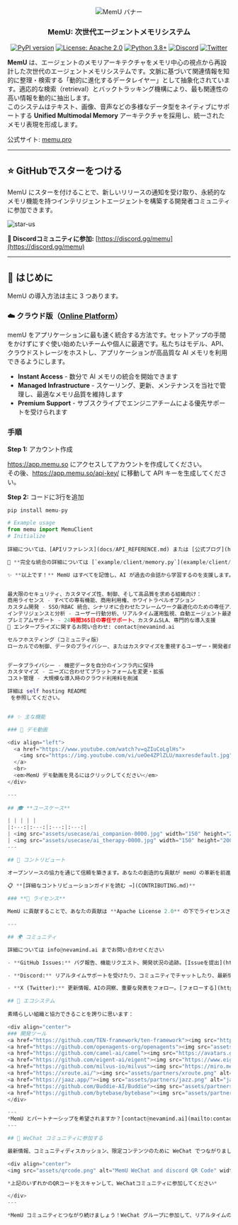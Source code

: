 <div align="center">

![MemU バナー](assets/banner.png)

### MemU: 次世代エージェントメモリシステム

[![PyPI version](https://badge.fury.io/py/memu-py.svg)](https://badge.fury.io/py/memu-py)
[![License: Apache 2.0](https://img.shields.io/badge/License-Apache%202.0-blue.svg)](https://opensource.org/licenses/Apache-2.0)
[![Python 3.8+](https://img.shields.io/badge/python-3.8+-blue.svg)](https://www.python.org/downloads/)
[![Discord](https://img.shields.io/badge/Discord-Join%20Chat-5865F2?logo=discord&logoColor=white)](https://discord.gg/memu)
[![Twitter](https://img.shields.io/badge/Twitter-Follow-1DA1F2?logo=x&logoColor=white)](https://x.com/memU_ai)
</div>

**MemU** は、エージェントのメモリアーキテクチャをメモリ中心の視点から再設計した次世代のエージェントメモリシステムです。文脈に基づいて関連情報を知的に整理・検索する「動的に進化するデータレイヤー」として抽象化されています。適応的な検索（retrieval）とバックトラッキング機構により、最も関連性の高い情報を動的に抽出します。  
このシステムはテキスト、画像、音声などの多様なデータ型をネイティブにサポートする **Unified Multimodal Memory** アーキテクチャを採用し、統一されたメモリ表現を形成します。

公式サイト: [memu.pro](https://memu.pro/)

---

## ⭐ GitHubでスターをつける

MemU にスターを付けることで、新しいリリースの通知を受け取り、永続的なメモリ機能を持つインテリジェントエージェントを構築する開発者コミュニティに参加できます。

![star-us](./assets/star.gif)

**💬 Discordコミュニティに参加:** [https://discord.gg/memu](https://discord.gg/memu)

---

## 🚀 はじめに

MemU の導入方法は主に 3 つあります。

### ☁️ クラウド版（[Online Platform](https://app.memu.so)）

memU をアプリケーションに最も速く統合する方法です。セットアップの手間をかけずにすぐ使い始めたいチームや個人に最適です。私たちはモデル、API、クラウドストレージをホストし、アプリケーションが高品質な AI メモリを利用できるようにします。

- **Instant Access** - 数分で AI メモリの統合を開始できます  
- **Managed Infrastructure** - スケーリング、更新、メンテナンスを当社で管理し、最適なメモリ品質を維持します  
- **Premium Support** - サブスクライブでエンジニアチームによる優先サポートを受けられます

### 手順

**Step 1:** アカウント作成

https://app.memu.so にアクセスしてアカウントを作成してください。  
その後、https://app.memu.so/api-key/ に移動して API キーを生成してください。

**Step 2:** コードに3行を追加
```python
pip install memu-py

# Example usage
from memu import MemuClient
# Initialize
  
詳細については、[APIリファレンス](docs/API_REFERENCE.md) または [公式ブログ](https://memu.pro/blog) をご覧ください。

📖 **完全な統合の詳細については [`example/client/memory.py`](example/client/memory.py) を参照してください。**

✨ **以上です！** MemU はすべてを記憶し、AI が過去の会話から学習するのを支援します。


最大限のセキュリティ、カスタマイズ性、制御、そして高品質を求める組織向け：
商用ライセンス - すべての専有機能、商用利用権、ホワイトラベルオプション
カスタム開発 - SSO/RBAC 統合、シナリオに合わせたフレームワーク最適化のための専任アルゴリズムチーム
インテリジェンスと分析 - ユーザー行動分析、リアルタイム運用監視、自動エージェント最適化
プレミアムサポート - 24時間365日の専任サポート、カスタムSLA、専門的な導入支援
📧 エンタープライズに関するお問い合わせ: contact@nevamind.ai

セルフホスティング（コミュニティ版）
ローカルでの制御、データのプライバシー、またはカスタマイズを重視するユーザー・開発者向け：


データプライバシー - 機密データを自分のインフラ内に保持
カスタマイズ - ニーズに合わせてプラットフォームを変更・拡張
コスト管理 - 大規模な導入時のクラウド利用料を削減

詳細は self hosting README
 を参照してください。


## ✨ 主な機能

### 🎥 デモ動画

<div align="left">
  <a href="https://www.youtube.com/watch?v=qZIuCoLglHs">
    <img src="https://img.youtube.com/vi/ueOe4ZPlZLU/maxresdefault.jpg" alt="MemU Demo Video" width="600">
  </a>
  <br>
  <em>MemU デモ動画を見るにはクリックしてください</em>
</div>

---
 
## 🎓 **ユースケース**

| | | | |
|:---:|:---:|:---:|:---:|
| <img src="assets/usecase/ai_companion-0000.jpg" width="150" height="200"><br>**AI Companion** | <img src="assets/usecase/ai_role_play-0000.jpg" width="150" height="200"><br>**AI Role Play** | <img src="assets/usecase/ai_ip-0000.png" width="150" height="200"><br>**AI IP Characters** | <img src="assets/usecase/ai_edu-0000.jpg" width="150" height="200"><br>**AI Education** |
| <img src="assets/usecase/ai_therapy-0000.jpg" width="150" height="200"><br>**AI Therapy** | <img src="assets/usecase/ai_robot-0000.jpg" width="150" height="200"><br>**AI Robot** | <img src="assets/usecase/ai_creation-0000.jpg" width="150" height="200"><br>**AI Creation** | More... <br>その他... |
---

## 🤝 コントリビュート

オープンソースの協力を通じて信頼を築きます。あなたの創造的な貢献が memU の革新を前進させます。GitHub の課題やプロジェクトを確認し、参加して memU の未来に影響を与えましょう。

📋 **[詳細なコントリビューションガイドを読む →](CONTRIBUTING.md)**
 
### **📄 ライセンス**

MemU に貢献することで、あなたの貢献は **Apache License 2.0** の下でライセンスされることに同意したことになります。

---

## 🌍 コミュニティ

詳細については info@nevamind.ai までお問い合わせください

- **GitHub Issues:** バグ報告、機能リクエスト、開発状況の追跡。[Issueを提出](https://github.com/NevaMind-AI/memU/issues)  

- **Discord:** リアルタイムサポートを受けたり、コミュニティでチャットしたり、最新情報を取得。[参加する](https://discord.com/invite/hQZntfGsbJ)  

- **X (Twitter):** 更新情報、AIの洞察、重要な発表をフォロー。[フォローする](https://x.com/memU_ai)

## 🤝 エコシステム
 
素晴らしい組織と協力できることを誇りに思います：

<div align="center"> 
### 開発ツール
<a href="https://github.com/TEN-framework/ten-framework"><img src="https://avatars.githubusercontent.com/u/113095513?s=200&v=4" alt="Ten" height="40" style="margin: 10px;"></a>
<a href="https://github.com/openagents-org/openagents"><img src="assets/partners/openagents.png" alt="OpenAgents" height="40" style="margin: 10px;"></a>
<a href="https://github.com/camel-ai/camel"><img src="https://avatars.githubusercontent.com/u/134388954?s=200&v=4" alt="Camel" height="40" style="margin: 10px;"></a>
<a href="https://github.com/eigent-ai/eigent"><img src="https://www.eigent.ai/nav/logo_icon.svg" alt="Eigent" height="40" style="margin: 10px;"></a>
<a href="https://github.com/milvus-io/milvus"><img src="https://miro.medium.com/v2/resize:fit:2400/1*-VEGyAgcIBD62XtZWavy8w.png" alt="Ten" height="40" style="margin: 10px;"></a>
<a href="https://xroute.ai/"><img src="assets/partners/xroute.png" alt="xRoute" height="40" style="margin: 10px;"></a>
<a href="https://jaaz.app/"><img src="assets/partners/jazz.png" alt="jazz" height="40" style="margin: 10px;"></a>
<a href="https://github.com/Buddie-AI/Buddie"><img src="assets/partners/buddie.png" alt="buddie" height="40" style="margin: 10px;"></a>
<a href="https://github.com/bytebase/bytebase"><img src="assets/partners/bytebase.png" alt="bytebase" height="40" style="margin: 10px;"></a>
</div>

---
*MemU とパートナーシップを希望されますか？[contact@nevamind.ai](mailto:contact@nevamind.ai) までご連絡ください。*
---

## 📱 WeChat コミュニティに参加する

最新情報、コミュニティディスカッション、限定コンテンツのために WeChat でつながりましょう：

<div align="center">
<img src="assets/qrcode.png" alt="MemU WeChat and discord QR Code" width="480" style="border-radius: 10px; box-shadow: 0 4px 8px rgba(0,0,0,0.1); margin: 10px;">

*上記のいずれかのQRコードをスキャンして、WeChatコミュニティに参加してください*

</div>
---

*MemU コミュニティとつながり続けましょう！WeChat グループに参加して、リアルタイムのディスカッション、技術サポート、ネットワーキングの機会を活用してください。*

